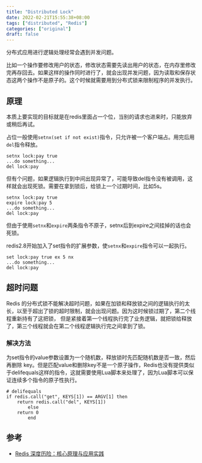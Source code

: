 ```yaml
---
title: "Distributed Lock"
date: 2022-02-21T15:55:38+08:00
tags: ["distributed", "Redis"]
categories: ["original"]
draft: false
---
```


分布式应用进行逻辑处理经常会遇到并发问题。

比如一个操作要修改用户的状态，修改状态需要先读出用户的状态，在内存里修改完再存回去。如果这样的操作同时进行了，就会出现并发问题，因为读取和保存状态这两个操作不是原子的。这个时候就需要用到分布式锁来限制程序的并发执行。

## 原理

本质上要实现的目标就是在redis里面占一个位，当别的请求也进来时，只能放弃或稍后再试。

占位一般使用`setnx(set if not exist)`指令，只允许被一个客户端占。用完后用`del`指令释放。

```
setnx lock:pay true
...do something...
del lock:pay
```

但有个问题，如果逻辑执行到中间出现异常了，可能导致del指令没有被调用，这样就会出现死锁。需要在拿到锁后，给锁上一个过期时间，比如5s。

```
setnx lock:pay true
expire lock:pay 5
...do something...
del lock:pay
```

但由于使用`setnx`和`expire`两条指令不原子，setnx后到expire之间挂掉的话也会死锁。

redis2.8开始加入了set指令的扩展参数，使`setnx`和`expire`指令可以一起执行。

```
set lock:pay true ex 5 nx
...do something...
del lock:pay
```

## 超时问题

Redis 的分布式锁不能解决超时问题，如果在加锁和释放锁之间的逻辑执行的太长，以至于超出了锁的超时限制，就会出现问题。因为这时候锁过期了，第二个线程重新持有了这把锁， 但是紧接着第一个线程执行完了业务逻辑，就把锁给释放了，第三个线程就会在第二个线程逻辑执行完之间拿到了锁。

### 解决方法

为set指令的value参数设置为一个随机数，释放锁时先匹配随机数是否一致，然后再删除 key。但是匹配value和删除key不是一个原子操作，Redis也没有提供类似于delifequals这样的指令，这就需要使用Lua脚本来处理了，因为Lua脚本可以保证连续多个指令的原子性执行。

```
# delifequals
if redis.call("get", KEYS[1]) == ARGV[1] then
    return redis.call("del", KEYS[1])
        else
    return 0
        end
```

## 参考

- [Redis 深度历险：核心原理与应用实践](https://book.douban.com/subject/30386804/)
